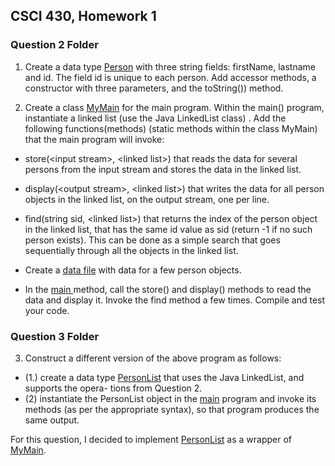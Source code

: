 ## CSCI 430, Homework 1

### Question 2 Folder

1. Create a data type [Person](Hw1Q2/src/Person.java) with three string fields: firstName, lastname and id. The field
id is unique to each person. Add accessor methods, a constructor with three parameters, and the toString()\) method.

2. Create a class [MyMain](Hw1Q2/src/MyMain.java) for the main program. Within the main() program, instantiate a linked
list (use the Java LinkedList class) . Add the following functions(methods) (static methods
within the class MyMain) that the main program will invoke:

- store(<input stream\>, <linked list\>) that reads the data for several persons from the input stream and stores the data in the linked list.

- display(<output stream\>, <linked list\>) that writes the data for all person objects in the linked list, on the output stream, one per line.

-  find(string sid, <linked list\>) that returns the index of the person object in the linked list, that has the same id value as sid (return -1 if no such person exists). This
can be done as a simple search that goes sequentially through all the objects in the linked list.

- Create a [data file](Hw1Q2/dataFile.txt) with data for a few person objects.
- In the [main ](Hw1Q2/src/Main.java)method, call the store() and display() methods to read the data and
display it. Invoke the find method a few times. Compile and test your code.



### Question 3 Folder


3. Construct a different version of the above program as follows:
- (1.) create a data type [PersonList](Hw1Q3/src/PersonList.java) that uses the Java LinkedList, and supports the opera-
tions from Question 2.
- (2) instantiate the PersonList object in the [main](Hw1Q3/src/Main.java) program and invoke its methods (as per
the appropriate syntax), so that program produces the same output.


For this question, I decided to implement [PersonList](Hw1Q3\src\PersonList.java) as a wrapper of [MyMain](Hw1Q3\src\MyMain.java).

